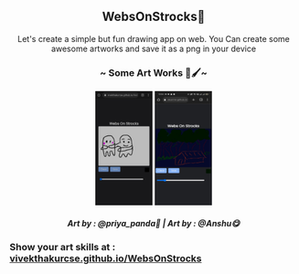 <h2 align="center">WebsOnStrocks🎨</h2>
<p align="center">Let's create a simple but fun drawing app on web. You Can create some awesome artworks and save it as a png in your device</p>
</p>


<h3 align="center"> ~ Some Art Works 🎨🖌️~ </h3>

 <p align="center">

  <img width="100x" height="200px"  src="https://raw.githubusercontent.com/vivekthakurcse/WebsOnStrocks/main/Art%20Works/IMG-20230213-WA0003.jpg">
  <img width="100px" height="200px" src="https://raw.githubusercontent.com/vivekthakurcse/WebsOnStrocks/main/Art%20Works/IMG-20230213-WA0004.jpg"> 
 </p>

<h5 align="center"> Art by : @priya_panda🐼  |   Art by : @Anshu😋 </h5>



<h3>Show your art skills at : <a href="https://vivekthakurcse.github.io/WebsOnStrocks/">vivekthakurcse.github.io/WebsOnStrocks</h3>
